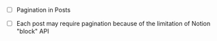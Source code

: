 - [ ] Pagination in Posts
- [ ] Each post may require pagination because of the limitation of Notion "block" API

